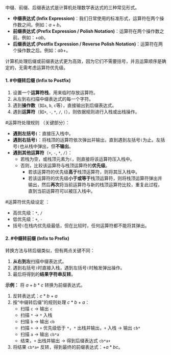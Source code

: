 中缀、前缀、后缀表达式是计算机处理数学表达式的三种常见形式。

*   **中缀表达式 (Infix Expression)**：我们日常使用的标准形式，运算符在两个操作数之间。例如：$a+b$。
*   **前缀表达式 (Prefix Expression / Polish Notation)**：运算符在两个操作数之前。例如：$+ab$。
*   **后缀表达式 (Postfix Expression / Reverse Polish Notation)**：运算符在两个操作数之后。例如：$ab+$。

计算机处理后缀或前缀表达式更为高效，因为它们不需要括号，并且运算顺序是确定的，无需考虑运算符优先级。

#### 1. #中缀转后缀 (Infix to Postfix)
1.  设置一个**运算符栈**，用来临时存放运算符。
2.  从左到右扫描中缀表达式的每一个字符。
3.  遇到**操作数**（如`a`, `b`, `c`等），直接输出到后缀表达式。
4.  遇到**运算符**（如`+`, `-`, `*`, `/`, `(`），则依据规则进行入栈或出栈操作。

#运算符处理规则 （关键部分）：
*   **遇到左括号`(`**：直接压入栈中。
*   **遇到右括号`)`**：将栈顶的运算符依次弹出并输出，直到遇到左括号`(`为止。左括号`(`也从栈中弹出，但**不输出**。
*   **遇到其他运算符**（`+`, `-`, `*`, `/`）：
    *   若栈为空，或栈顶元素为`(`，则直接将该运算符压入栈中。
    *   否则，比较该运算符与栈顶运算符的**优先级**。
        *   若该运算符的优先级**高于**栈顶运算符，则将其压入栈中。
        *   若该运算符的优先级**小于或等于**栈顶运算符，则将栈顶运算符弹出并输出，然后**再次**将当前运算符与新的栈顶运算符比较，重复此过程，直到当前运算符可以被压入栈中。

#运算符优先级设定 ： 
*   高优先级：`*`, `/`
*   低优先级：`+`, `-`
*   括号`(`在栈内优先级最低，但在比较时，任何运算符都不能将其弹出。
#### 2.  #中缀转前缀 (Infix to Prefix)  
转换方法与转后缀类似，但有两点关键不同：
1.  **从右到左**扫描中缀表达式。
2.  遇到右括号`)`时直接入栈，遇到左括号`(`时触发弹出操作。 
3.  最后将得到的**结果字符串反转**。

**示例：** 将 $a+b*c$ 转换为前缀表达式。
1.  反转表达式：$c*b+a$
2.  按“中缀转后缀”的规则处理 $c*b+a$：
    *   扫描 `c` -> 输出 `c`
    *   扫描 `*` -> `*` 入栈
    *   扫描 `b` -> 输出 `cb`
    *   扫描 `+` -> `+` 优先级低于 `*`，`*` 出栈并输出，`+` 入栈 -> 输出 `cb*`
    *   扫描 `a` -> 输出 `cb*a`
    *   结束，`+` 出栈并输出 -> 得到后缀表达式 `cb*a+`
3.  将结果 `cb*a+` 反转，得到最终的前缀表达式：$+a*bc$。 